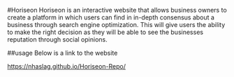 #Horiseon
Horiseon is an interactive website that allows business owners to create a platform in which users can find in in-depth consensus about a business through search engine optimization. This will give users the ability to make the right decision as they will be able to see the businesses reputation through social opinions.

##usage 
Below is a link to the website 

https://nhaslag.github.io/Horiseon-Repo/

